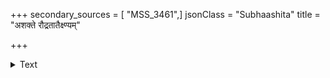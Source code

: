 +++
secondary_sources = [ "MSS_3461",]
jsonClass = "Subhaashita"
title = "अशक्ते रौद्रतातैक्ष्ण्यम्"

+++

<details><summary>Text</summary>

अशक्ते रौद्रतातैक्ष्ण्यं तीव्रपापेषु धीरता।  
छद्मधीर्वाचि पारुष्यं नीचानां शौर्यमीदृशम्॥
</details>
